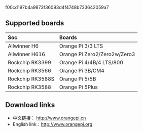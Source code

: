 f00cd197b4a9873f36093d4f4748b733642059a7
## Supported boards

Soc | Boards |
|:--|:--|
| Allwinner H6 | Orange Pi 3/3 LTS |
| Allwinner H616 | Orange Pi Zero2/Zero2w/Zero3 | 
| Rockchip RK3399 | Orange Pi 4/4B/4 LTS/800 |
| Rockchip RK3566 | Orange Pi 3B/CM4 |
| Rockchip RK3588S | Orange Pi 5/5B |
| Rockchip RK3588 | Orange Pi 5Plus |

## Download links

- 中文链接：     http://www.orangepi.cn
- English link：http://www.orangepi.org
